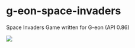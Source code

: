 # g-eon-space-invaders
Space Invaders Game written for G-eon (API 0.86)

![](http://i.imgur.com/7ghN2Ex.png)
